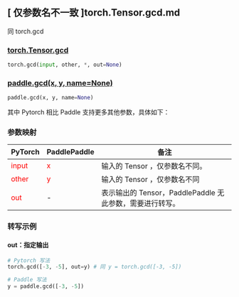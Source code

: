 ## [ 仅参数名不一致 ]torch.Tensor.gcd.md

同 torch.gcd

### [torch.Tensor.gcd](https://pytorch.org/docs/stable/generated/torch.gcd.html?highlight=gcd)

```python
torch.gcd(input, other, *, out=None)
```

### [paddle.gcd(x, y, name=None)](https://www.paddlepaddle.org.cn/documentation/docs/zh/api/paddle/gcd_cn.html)

```python
paddle.gcd(x, y, name=None)
```

其中 Pytorch 相比 Paddle 支持更多其他参数，具体如下：

### 参数映射
| PyTorch                          | PaddlePaddle                 | 备注                                                   |
|----------------------------------|------------------------------| ------------------------------------------------------ |
| <font color='red'> input </font> | <font color='red'> x </font> | 输入的 Tensor ，仅参数名不同。                                     |
| <font color='red'> other </font> | <font color='red'> y </font> | 输入的 Tensor ，仅参数名不同
| <font color='red'> out </font>   | -                            | 表示输出的 Tensor，PaddlePaddle 无此参数，需要进行转写。              |

### 转写示例

#### out：指定输出
```python
# Pytorch 写法
torch.gcd([-3, -5], out=y) # 同 y = torch.gcd([-3, -5])

# Paddle 写法
y = paddle.gcd([-3, -5])
```
